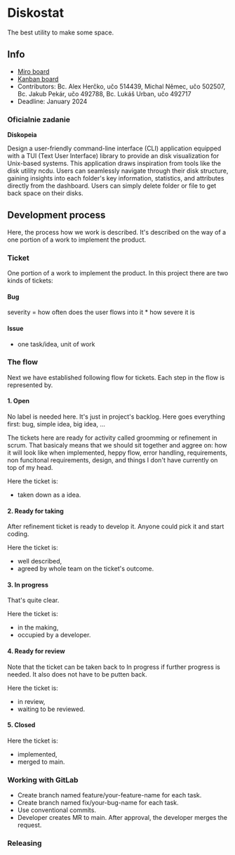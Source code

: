 # Diskostat

The best utility to make some space.

## Info

- [Miro board](https://miro.com/app/board/uXjVNSZVn78=/)
- [Kanban board](https://gitlab.fi.muni.cz/xhercko/diskostat/-/boards)
- Contributors: Bc. Alex Herčko, učo 514439, Michal Němec, učo 502507,
  Bc. Jakub Pekár, učo 492788, Bc. Lukáš Urban, učo 492717
- Deadline: January 2024


### Oficialnie zadanie

**Diskopeia**

Design a user-friendly command-line interface (CLI) application
equipped with a TUI (Text User Interface) library to provide an disk
visualization for Unix-based systems. This application draws
inspiration from tools like the disk utility ncdu. Users can
seamlessly navigate through their disk structure, gaining insights
into each folder's key information, statistics, and attributes
directly from the dashboard. Users can simply delete folder or file to
get back space on their disks.


## Development process

Here, the process how we work is described. It's described on the way
of a one portion of a work to implement the product.

### Ticket

One portion of a work to implement the product. In this project there
are two kinds of tickets:

#### Bug

severity = how often does the user flows into it * how severe it is


#### Issue

- one task/idea, unit of work

### The flow

Next we have established following flow for tickets.
Each step in the flow is represented by.

#### 1. Open

No label is needed here. It's just in project's backlog. Here goes
everything first: bug, simple idea, big idea, ...

The tickets here are ready for activity called groomming or refinement
in scrum. That basicaly means that we should sit together and aggree
on: how it will look like when implemented, heppy flow, error
handling, requirements, non funcitonal requirements, design, and
things I don't have currently on top of my head.

Here the ticket is:
- taken down as a idea.

#### 2. Ready for taking

After refinement ticket is ready to develop it. Anyone could pick it
and start coding.

Here the ticket is:
- well described,
- agreed by whole team on the ticket's outcome.

#### 3. In progress

That's quite clear.

Here the ticket is:
- in the making,
- occupied by a developer.

#### 4. Ready for review

Note that the ticket can be taken back to In progress if further
progress is needed. It also does not have to be putten back.

Here the ticket is:
- in review,
- waiting to be reviewed.

#### 5. Closed

Here the ticket is:
- implemented,
- merged to main.


### Working with GitLab

- Create branch named feature/your-feature-name for each task.
- Create branch named fix/your-bug-name for each task.
- Use conventional commits.
- Developer creates MR to main. After approval, the developer merges the request.

### Releasing
